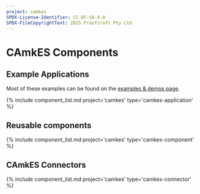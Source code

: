 ```yaml
---
project: camkes
SPDX-License-Identifier: CC-BY-SA-4.0
SPDX-FileCopyrightText: 2025 Proofcraft Pty Ltd
---
```



# CAmkES Components

## Example Applications

Most of these examples can be found on the [examples & demos
page](/examples.html).

{% include component_list.md project='camkes' type='camkes-application' %}

## Reusable components

{% include component_list.md project='camkes' type='camkes-component' %}


## CAmkES Connectors

{% include component_list.md project='camkes' type='camkes-connector' %}

